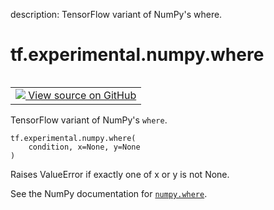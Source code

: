 description: TensorFlow variant of NumPy's where.

<div itemscope itemtype="http://developers.google.com/ReferenceObject">
<meta itemprop="name" content="tf.experimental.numpy.where" />
<meta itemprop="path" content="Stable" />
</div>

# tf.experimental.numpy.where

<!-- Insert buttons and diff -->

<table class="tfo-notebook-buttons tfo-api nocontent" align="left">
<td>
  <a target="_blank" href="https://github.com/tensorflow/tensorflow/blob/r2.4/tensorflow/python/ops/numpy_ops/np_array_ops.py#L964-L974">
    <img src="https://www.tensorflow.org/images/GitHub-Mark-32px.png" />
    View source on GitHub
  </a>
</td>
</table>



TensorFlow variant of NumPy's `where`.

<pre class="devsite-click-to-copy prettyprint lang-py tfo-signature-link">
<code>tf.experimental.numpy.where(
    condition, x=None, y=None
)
</code></pre>



<!-- Placeholder for "Used in" -->

Raises ValueError if exactly one of x or y is not None.

See the NumPy documentation for [`numpy.where`](https://numpy.org/doc/1.16/reference/generated/numpy.where.html).